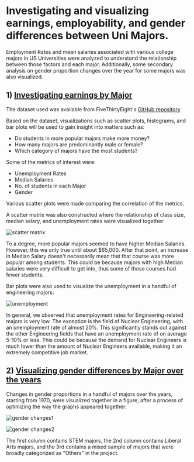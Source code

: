 # Investigating and visualizing earnings, employability, and gender differences between Uni Majors.

Employment Rates and mean salaries associated with various college majors in US Universities were analyzed to understand the relationship between those factors and each major. Additionally, some secondary analysis on gender proportion changes over the year for some majors was also visualized. 

## 1) [Investigating earnings by Major](https://github.com/SphericalCopper/Investigating-and-visualizing-earnings-employability-and-gender-differences-in-Uni-Majors/blob/master/Investigating%20Earnings%20by%20College%20Major.ipynb)

The dataset used was available from FiveThirtyEight's [GitHub repository](https://github.com/fivethirtyeight/data/tree/master/college-majors)

Based on the dataset, visualizations such as scatter plots, histograms, and bar plots will be used to gain insight into matters such as:

- Do students in more popular majors make more money?
- How many majors are predominantly male or female?
- Which category of majors have the most students?

Some of the metrics of interest were:

- Unemployment Rates
- Median Salaries
- No. of students in each Major
- Gender

Various scatter plots were made comparing the correlation of the metrics.

A scatter matrix was also constructed where the relationship of class size, median salary, and unemployment rates were visualized together:

![scatter matrix](https://i.gyazo.com/2c2748781897a4bd2b93bd1016081276.png)

To a degree, more popular majors seemed to have higher Median Salaries. However, this wa only true until about $65,000. After that point, an increase in Median Salary doesn't necessarily mean that that course was more popular among students. This could be because majors with high Median salaries were very difficult to get into, thus some of those courses had fewer students.

Bar plots were also used to visualize the unemployment in a handful of engineering majors:

![unemployment](https://i.gyazo.com/6a3bf5d99e37cbe48cd657d1cc754a15.png)

In general, we observed that unemployment rates for Engineering-related majors is very low. The exception is the field of Nuclear Engineering, with an unemployment rate of almost 20%. This significantly stands out against the other Engineering fields that have an unemployment rate of on average 5-10% or less. This could be because the demand for Nuclear Engineers is much lower than the amount of Nuclear Engineers available, making it an extremely competitive job market.


## 2) [Visualizing gender differences by Major over the years](https://github.com/SphericalCopper/Investigating-and-visualizing-earnings-employability-and-gender-differences-in-Uni-Majors/blob/master/Visualizing%2BGender%2BGap%2Bchanges%2Bin%2BUni%2Bmajors.ipynb)

Changes in gender proportions in a handful of majors over the years, starting from 1970, were visualized together in a figure, after a process of optimizing the way the graphs appeared together:

![gender changes1](https://i.gyazo.com/0678c9ca5fb0e40c84ba46a5f139925d.png)

![gender changes2](https://i.gyazo.com/94a1cb4909666f6a514f0e8e4eed2f23.png)

The first column contains STEM majors, the 2nd column contains Liberal Arts majors, and the 3rd contains a mixed sample of majors that were broadly categorized as "Others" in the project.
